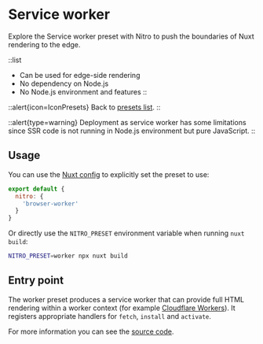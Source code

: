 # Service worker

Explore the Service worker preset with Nitro to push the boundaries of Nuxt rendering to the edge.

::list

- Can be used for edge-side rendering
- No dependency on Node.js
- No Node.js environment and features
::

::alert{icon=IconPresets}
Back to [presets list](/guide/deployment/presets).
::

::alert{type=warning}
Deployment as service worker has some limitations since SSR code is not running in Node.js environment but pure JavaScript.
::

## Usage

You can use the [Nuxt config](/guide/directory-structure/nuxt.config) to explicitly set the preset to use:

```js [nuxt.config.js|ts]
export default {
  nitro: {
    'browser-worker'
  }
}
```

Or directly use the `NITRO_PRESET` environment variable when running `nuxt build`:

```bash
NITRO_PRESET=worker npx nuxt build
```

## Entry point

The worker preset produces a service worker that can provide full HTML rendering within a worker context (for example [Cloudflare Workers](/guide/deployment/cloudflare)). It registers appropriate handlers for `fetch`, `install` and `activate`.

For more information you can see the [source code](https://github.com/unjs/nitro/blob/main/src/presets/service-worker.ts).

